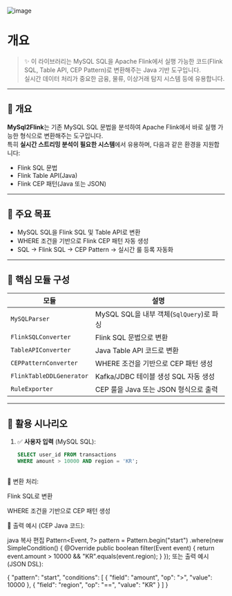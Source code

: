 
![image](https://github.com/user-attachments/assets/fe42a080-d35c-4c0e-a3dc-9b6450429f71)

# 개요

> ✨ 이 라이브러리는 MySQL SQL을 Apache Flink에서 실행 가능한 코드(Flink SQL, Table API, CEP Pattern)로 변환해주는 Java 기반 도구입니다.  
> 실시간 데이터 처리가 중요한 금융, 물류, 이상거래 탐지 시스템 등에 유용합니다.

---

## 📘 개요

**MySql2Flink**는 기존 MySQL SQL 문법을 분석하여 Apache Flink에서 바로 실행 가능한 형식으로 변환해주는 도구입니다.  
특히 **실시간 스트리밍 분석이 필요한 시스템**에서 유용하며, 다음과 같은 환경을 지원합니다:

- Flink SQL 문법
- Flink Table API(Java)
- Flink CEP 패턴(Java 또는 JSON)

---

## 🎯 주요 목표

- MySQL SQL을 Flink SQL 및 Table API로 변환
- WHERE 조건을 기반으로 Flink CEP 패턴 자동 생성
- SQL → Flink SQL → CEP Pattern → 실시간 룰 등록 자동화

---

## 🧩 핵심 모듈 구성

| 모듈 | 설명 |
|------|------|
| `MySQLParser` | MySQL SQL을 내부 객체(`SqlQuery`)로 파싱 |
| `FlinkSQLConverter` | Flink SQL 문법으로 변환 |
| `TableAPIConverter` | Java Table API 코드로 변환 |
| `CEPPatternConverter` | WHERE 조건을 기반으로 CEP 패턴 생성 |
| `FlinkTableDDLGenerator` | Kafka/JDBC 테이블 생성 SQL 자동 생성 |
| `RuleExporter` | CEP 룰을 Java 또는 JSON 형식으로 출력 |

---

## 📌 활용 시나리오

1. ✅ **사용자 입력** (MySQL SQL):
   ```sql
   SELECT user_id FROM transactions
   WHERE amount > 10000 AND region = 'KR';



🔄 변환 처리:

Flink SQL로 변환

WHERE 조건을 기반으로 CEP 패턴 생성

🚀 출력 예시 (CEP Java 코드):

java
복사
편집
Pattern<Event, ?> pattern = Pattern.<Event>begin("start")
    .where(new SimpleCondition<Event>() {
        @Override
        public boolean filter(Event event) {
            return event.amount > 10000 && "KR".equals(event.region);
        }
    });
또는 출력 예시 (JSON DSL):

{
  "pattern": "start",
  "conditions": [
    { "field": "amount", "op": ">", "value": 10000 },
    { "field": "region", "op": "==", "value": "KR" }
  ]
}

